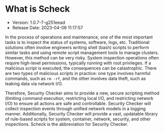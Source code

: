 # What is Scheck

- Version: 1.0.7-7-g251eead
- Release Date: 2023-04-06 11:17:57

In the process of operations and maintenance, one of the most important tasks is to inspect the status of systems, software, logs, etc. Traditional solutions often involve engineers writing shell (bash) scripts to perform similar tasks and using remote script management tools to manage clusters. However, this method can be very risky. System inspection operations often require high-level permissions, typically running with root privileges. If a malicious script is executed, the consequences can be catastrophic. There are two types of malicious scripts in practice: one type involves harmful commands, such as `rm -rf`, and the other involves data theft, such as leaking data via network I/O.

Therefore, Security Checker aims to provide a new, secure scripting method (limiting command execution, restricting local I/O, and restricting network I/O) to ensure all actions are safe and controllable. Security Checker will collect inspection events through unified network models in a logging manner. Additionally, Security Checker will provide a vast, updatable library of rule-based scripts for system, container, network, security, and other inspections. Scheck is the abbreviation for Security Checker.